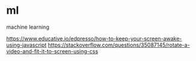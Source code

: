 # ml
machine learning

https://www.educative.io/edpresso/how-to-keep-your-screen-awake-using-javascript
https://stackoverflow.com/questions/35087145/rotate-a-video-and-fit-it-to-screen-using-css